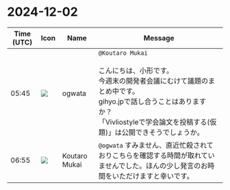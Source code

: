 # 2024-12-02

|Time (UTC)|Icon|Name|Message|
|---|---|---|---|
|05:45|![](https://avatars.slack-edge.com/2019-11-22/845042642576_070441337abaca9fb7b3_72.png)|ogwata|`@Koutaro Mukai`<br><br>こんにちは、小形です。<br>今週末の開発者会議にむけて議題のまとめ中です。<br>gihyo.jpで話し合うことはありますか？<br>「Vivliostyleで学会論文を投稿する(仮題)」は公開できそうでしょうか。|
|06:55|![](https://avatars.slack-edge.com/2023-11-11/6180804843906_ec36242e3b721d6c30e9_72.png)|Koutaro Mukai|`@ogwata` すみません、直近忙殺されておりこちらを確認する時間が取れていませんでした。ほんの少し発言のお時間をいただけますと幸いです。|
